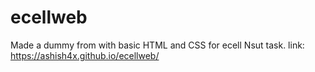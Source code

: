 # ecellweb
Made a dummy from with basic HTML and CSS for ecell Nsut task.
link: https://ashish4x.github.io/ecellweb/
